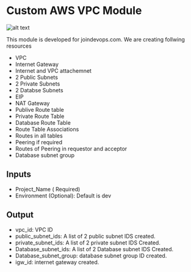 # Custom AWS VPC Module

![alt text](images/vpc.jpg)

This module is developed for joindevops.com. We are creating follwing resources

* VPC
* Internet Gateway
* Internet and VPC attachemnet
* 2 Public Subnets
* 2 Private Subnets
* 2 Databse Subnets
* EIP
* NAT Gateway
* Publive Route table
* Private Route Table
* Database Route Table
* Route Table Associations
* Routes in all tables
* Peering if required
* Routes of Peering in requestor and acceptor
* Database subnet group

## Inputs
* Project_Name ( Required)
* Environment (Optional): Default is dev


## Output
* vpc_id: VPC ID
* public_subnet_ids: A list of 2 public subnet IDS created.
* private_subnet_ids: A list of 2 private subnet IDS Created.
* Database_subnet_ids: A list of 2 Database subnet IDS Created.
* Database_subnet_group: database subnet group ID created.
* igw_id: internet gateway created.